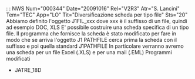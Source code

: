  :  : NWS Num="000344" Date="20091016" Rel="V2R3" Atr="S. Lancini" Tem="TEC" App="LO" Tit="Diversificazione scheda per tipo file" Sts="20"
Abbiamo definito l'oggetto J1FIL_xxx dove xxx è il suffisso di un file, quindi ad esempio DOC, XLS
E' possibile costruire una scheda specifica di un tipo file.
Il programma che fornisce la scheda è stato modificato per fare in modo che se arriva l'oggetto J1 PATHFILE cerca prima la scheda con il suffisso e poi quella standard J1PATHFILE In particolare verranno avremo una scheda per un file Excel (.XLS) e per una mail (.EML) 
Programmi modificati
- JATRE_18D
